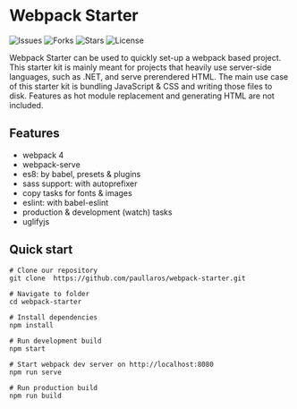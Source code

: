 # Webpack Starter

![Issues](https://img.shields.io/github/issues/paullaros/webpack-starter.svg)
![Forks](https://img.shields.io/github/forks/paullaros/webpack-starter.svg)
![Stars](https://img.shields.io/github/stars/paullaros/webpack-starter.svg)
![License](https://img.shields.io/github/license/paullaros/webpack-starter.svg)

Webpack Starter can be used to quickly set-up a webpack based project. This starter kit is mainly meant for projects that heavily use server-side languages, such as .NET, and serve prerendered HTML. The main use case of this starter kit is bundling JavaScript & CSS and writing those files to disk. Features as hot module replacement and generating HTML are not included.

## Features

- webpack 4
- webpack-serve
- es8: by babel, presets & plugins
- sass support: with autoprefixer
- copy tasks for fonts & images
- eslint: with babel-eslint
- production & development (watch) tasks
- uglifyjs

## Quick start

```shell
# Clone our repository
git clone  https://github.com/paullaros/webpack-starter.git

# Navigate to folder
cd webpack-starter

# Install dependencies
npm install

# Run development build
npm start

# Start webpack dev server on http://localhost:8080
npm run serve

# Run production build
npm run build
```
